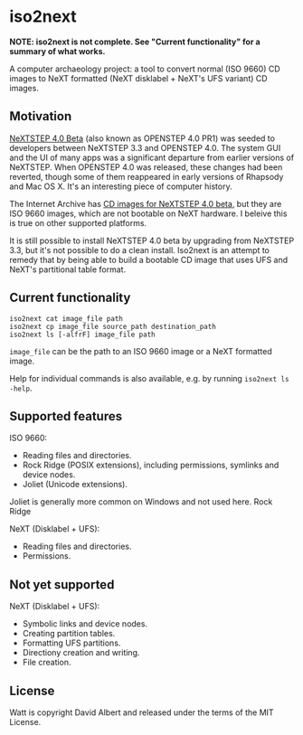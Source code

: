 # iso2next

**NOTE: iso2next is not complete. See "Current functionality" for a summary of what works.**

A computer archaeology project: a tool to convert normal (ISO 9660) CD images to NeXT formatted (NeXT disklabel + NeXT's UFS variant) CD images.

## Motivation

[NeXTSTEP 4.0 Beta](http://www.shawcomputing.net/resources/next/software/ns40_screenshots/index.html) (also known as OPENSTEP 4.0 PR1) was seeded to developers between NeXTSTEP 3.3 and OPENSTEP 4.0. The system GUI and the UI of many apps was a significant departure from earlier versions of NeXTSTEP. When OPENSTEP 4.0 was released, these changes had been reverted, though some of them reappeared in early versions of Rhapsody and Mac OS X. It's an interesting piece of computer history.

The Internet Archive has [CD images for NeXTSTEP 4.0 beta](https://archive.org/details/NeXTOSIMAGES), but they are ISO 9660 images, which are not bootable on NeXT hardware. I beleive this is true on other supported platforms.

It is still possible to install NeXTSTEP 4.0 beta by upgrading from NeXTSTEP 3.3, but it's not possible to do a clean install. Iso2next is an attempt to remedy that by being able to build a bootable CD image that uses UFS and NeXT's partitional table format.

## Current functionality

```
iso2next cat image_file path
iso2next cp image_file source_path destination_path
iso2next ls [-alfrF] image_file path
```

`image_file` can be the path to an ISO 9660 image or a NeXT formatted image.

Help for individual commands is also available, e.g. by running `iso2next ls -help`.

## Supported features

ISO 9660:
- Reading files and directories.
- Rock Ridge (POSIX extensions), including permissions, symlinks and device nodes.
- Joliet (Unicode extensions).

Joliet is generally more common on Windows and not used here. Rock Ridge 

NeXT (Disklabel + UFS):
- Reading files and directories.
- Permissions.

## Not yet supported

NeXT (Disklabel + UFS):
- Symbolic links and device nodes.
- Creating partition tables.
- Formatting UFS partitions.
- Directiony creation and writing.
- File creation.

## License

Watt is copyright David Albert and released under the terms of the MIT License.
